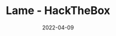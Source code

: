 ---
title: "Lame - HackTheBox"
date: 2022-04-09
draft: false
description: Exploiting Lame in 3 methods without using Metasploit.
thumbnail: https://ctf.ac/lame/Lame.webp
redirect: https://ctf.ac/lame/
tags: []
categories: ["Write Up"]
---